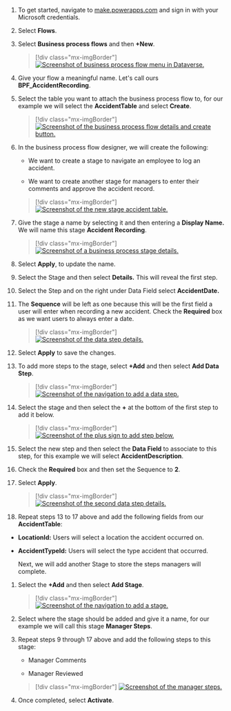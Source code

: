 1. To get started, navigate to [make.powerapps.com](https://make.powerapps.com/) and sign in with your Microsoft credentials.

1. Select **Flows**.

1. Select **Business process flows** and then **+New**.

	> [!div class="mx-imgBorder"]
	> [![Screenshot of business process flow menu in Dataverse.](../media/menu.png)](../media/menu.png#lightbox)

1. Give your flow a meaningful name. Let's call ours **BPF\_AccidentRecording**.

1. Select the table you want to attach the business process flow to, for our example we will select the **AccidentTable** and select **Create**.

	> [!div class="mx-imgBorder"]
	> [![Screenshot of the business process flow details and create button.](../media/create.png)](../media/create.png#lightbox)

1. In the business process flow designer, we will create the following:

	-   We want to create a stage to navigate an employee to log an accident.
	
	-   We want to create another stage for managers to enter their comments and approve the accident record.

	> [!div class="mx-imgBorder"]
	> [![Screenshot of the new stage accident table.](../media/new-stage.png)](../media/new-stage.png#lightbox)

1. Give the stage a name by selecting it and then entering a **Display Name.** We will name this stage **Accident Recording**.

	> [!div class="mx-imgBorder"]
	> [![Screenshot of a business process stage details.](../media/stage.png)](../media/stage.png#lightbox)

1. Select **Apply**, to update the name.

1. Select the Stage and then select **Details.** This will reveal the first step.

1. Select the Step and on the right under Data Field select **AccidentDate.**

1. The **Sequence** will be left as one because this will be the first field a user will enter when recording a new accident. Check the **Required** box as we want users to always enter a date.

	> [!div class="mx-imgBorder"]
	> [![Screenshot of the data step details.](../media/data-step.png)](../media/data-step.png#lightbox)

1. Select **Apply** to save the changes.

1. To add more steps to the stage, select **+Add** and then select **Add Data Step**.

	> [!div class="mx-imgBorder"]
	> [![Screenshot of the navigation to add a data step.](../media/add-data-step.png)](../media/add-data-step.png#lightbox)

1. Select the stage and then select the **+** at the bottom of the first step to add it below.

	> [!div class="mx-imgBorder"]
	> [![Screenshot of the plus sign to add step below.](../media/add.png)](../media/add.png#lightbox)

1. Select the new step and then select the **Data Field** to associate to this step, for this example we will select **AccidentDescription**.

1. Check the **Required** box and then set the Sequence to **2**.

1. Select **Apply**.

	> [!div class="mx-imgBorder"]
	> [![Screenshot of the second data step details.](../media/second-step.png)](../media/second-step.png#lightbox)

1. Repeat steps 13 to 17 above and add the following fields from our **AccidentTable**:

-   **LocationId:** Users will select a location the accident occurred on.

-   **AccidentTypeId:** Users will select the type accident that occurred.

	Next, we will add another Stage to store the steps managers will complete.

1. Select the **+Add** and then select **Add Stage**.

	> [!div class="mx-imgBorder"]
	> [![Screenshot of the navigation to add a stage.](../media/add-stage.png)](../media/add-stage.png#lightbox)

1. Select where the stage should be added and give it a name, for our example we will call this stage **Manager Steps**.

1. Repeat steps 9 through 17 above and add the following steps to this stage:

	-   Manager Comments

	-   Manager Reviewed

	> [!div class="mx-imgBorder"]
	> [![Screenshot of the manager steps.](../media/manager-steps.png)](../media/manager-steps.png#lightbox)

1. Once completed, select **Activate**.